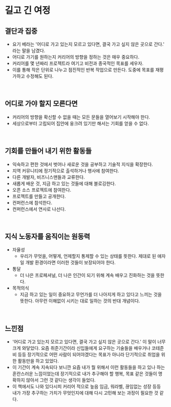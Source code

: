 # 길고 긴 여정

## 결단과 집중
- 요기 베라는 '어디로 가고 있는지 모르고 있다면, 결국 가고 싶지 않은 곳으로 간다.' 라는 말을 남겼다.
- 어디로 가기를 원하는지 커리어의 방향을 정하는 것은 매우 중요하다.
- 커리어를 몇 년짜리 프로젝트라 여기고 비전과 종국적인 목표를 세우자.
- 이를 통해 작은 단위로 나누고 점진적인 반복 작업으로 만든다. 도중에 목표를 재평가하고 수정해도 된다.

<br>

## 어디로 가야 할지 모른다면
- 커리어의 방향을 확신할 수 없을 때는 모든 문들을 열어보기 시작해야 한다.
- 세상으로부터 고립되어 집안에 웅크려 있기만 해서는 기회를 얻을 수 없다.

<br>

## 기회를 만들어 내기 위한 활동들
- 익숙하고 편한 것에서 벗어나 새로운 것을 공부하고 기술적 지식을 확장한다.
- 지역 커뮤니티에 정기적으로 출석하거나 행사에 참여한다.
- 다른 개발자, 비즈니스맨들과 교류한다.
- 새롭게 배운 것, 지금 하고 있는 것들에 대해 블로깅한다.
- 오픈 소스 프로젝트에 참여한다.
- 프로젝트를 만들고 공개한다.
- 컨퍼런스에 참석한다.
- 컨퍼런스에서 연사로 나선다.

<br>

## 지식 노동자를 움직이는 원동력
- 자율성
  - 우리가 무엇을, 어떻게, 언제할지 통제할 수 있는 상태를 뜻한다. 제대로 된 애자일 개발 환경이라면 이러한 것들이 보장되어야 한다.
- 통달
  - 더 나은 프로페셔널, 더 나은 인간이 되기 위해 계속 배우고 진화하는 것을 뜻한다.
- 목적의식
  - 지금 하고 있는 일이 중요하고 무언가를 더 나아지게 하고 있다고 느끼는 것을 뜻한다. 아무런 이해없이 시키는 대로 일하는 것의 반대 개념이다.

<br>
 
## 느낀점
- '어디로 가고 있는지 모르고 있다면, 결국 가고 싶지 않은 곳으로 간다.' 이 말이 너무 크게 와닿았다. 요즘 취준기간이라 신입들에게 요구하는 기술들을 배우거나 코테준비 등등 장기적으로 어떤 사람이 되어야겠다는 목표가 아니라 단기적으로 취업을 위한 활동만을 하고 있었다.
- 이 기간이 계속 지속되다 보니깐 요즘 내가 뭘 위해서 이런 활동들을 하고 있나 하는 혼란스러운 느낌이었는데 장기적으로 내가 추구해야 할 행복, 목표 같은 것들이 명확하지 않아서 그런 것 같다는 생각이 들었다.
- 이 책에서도 나와 있다시피 커리어 적으로 높음 임금, 워라벨, 끊임없는 성장 등등 내가 가장 추구하는 가치가 무엇인지에 대해 다시 고민해 보는 과정이 필요한 것 같다.
